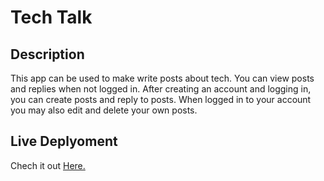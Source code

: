 # Tech Talk

## Description
This app can be used to make write posts about tech.  You can view posts and replies when not logged in. After creating an account and logging in, you can create posts and reply to posts. When logged in to your account you may also edit and delete your own posts.

## Live Deplyoment
Chech it out [Here.](https://intense-tundra-48216.herokuapp.com/)
